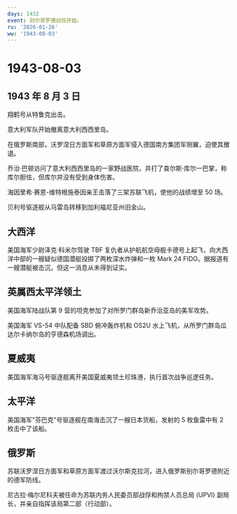 ```yaml
---
days: 1432
event: 别尔哥罗德战役开始。
ru: '2026-01-26'
ww: '1943-08-03'
---
```


# 1943-08-03

## 1943 年 8 月 3 日

翔鹤号从特鲁克出击。

意大利军队开始撤离意大利西西里岛。

在俄罗斯南部，沃罗涅日方面军和草原方面军侵入德国南方集团军侧翼，迫使其撤退。

乔治·巴顿访问了意大利西西里岛的一家野战医院，并打了查尔斯·库尔一巴掌，称库尔胆怯，但库尔并没有受到身体伤害。

海因里希·赛恩-维特根施泰因亲王击落了三架苏联飞机，使他的战绩增至 50 场。

贝利号驱逐舰从马雷岛转移到加利福尼亚州旧金山。

## 大西洋

美国海军少尉泽克·科米尔驾驶 TBF
复仇者从护航航空母舰卡德号上起飞，向大西洋中部的一艘疑似德国潜艇投掷了两枚深水炸弹和一枚
Mark 24 FIDO。据报道有一艘潜艇被击沉，但这一消息从未得到证实。

## 英属西太平洋领土

美国海军陆战队第 9 营的坦克参加了对所罗门群岛新乔治亚岛的美军攻势。

美国海军 VS-54 中队配备 SBD 俯冲轰炸机和 OS2U
水上飞机，从所罗门群岛瓜达尔卡纳尔岛的亨德森机场调出。

## 夏威夷

美国海军海马号驱逐舰离开美国夏威夷领土珍珠港，执行首次战争巡逻任务。

## 太平洋

美国海军"芬巴克"号驱逐舰在南海击沉了一艘日本货船，发射的 5 枚鱼雷中有 2
枚击中了该船。

## 俄罗斯

苏联沃罗涅日方面军和草原方面军渡过沃尔斯克拉河，进入俄罗斯别尔哥罗德附近的德军防线。

尼古拉·梅尔尼科夫被任命为苏联内务人民委员部战俘和拘禁人员总局 (UPVI)
副局长，并亲自指挥该局第二部（行动部）。